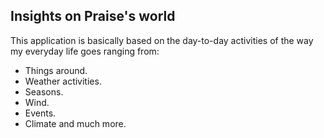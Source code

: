 

## Insights on Praise's world

This application is basically based on the day-to-day activities of the way my everyday life goes ranging from:

- Things around.
- Weather activities.
- Seasons.
- Wind.
- Events.
- Climate and much more.
